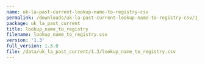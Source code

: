 ```yaml
---
name: uk-la-past-current-lookup-name-to-registry-csv
permalink: /downloads/uk-la-past-current-lookup-name-to-registry-csv/1_3
package: uk_la_past_current
title: lookup_name_to_registry
filename: lookup_name_to_registry.csv
version: '1.3'
full_version: 1.3.0
file: /data/uk_la_past_current/1.3/lookup_name_to_registry.csv
---
```

